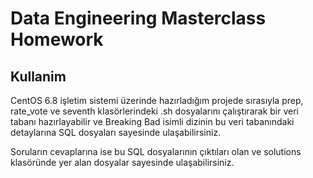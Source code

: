 # Data Engineering Masterclass Homework

## Kullanim

CentOS 6.8 işletim sistemi üzerinde hazırladığım projede sırasıyla prep, rate_vote ve seventh klasörlerindeki .sh dosyalarını çalıştırarak bir veri tabanı hazırlayabilir ve Breaking Bad isimli dizinin bu veri tabanındaki detaylarına SQL dosyaları sayesinde ulaşabilirsiniz.

Soruların cevaplarına ise bu SQL dosyalarının çıktıları olan ve solutions klasöründe yer alan dosyalar sayesinde ulaşabilirsiniz.
